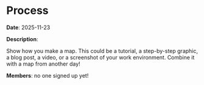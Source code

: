 # Process

**Date**: 2025-11-23

**Description**:

Show how you make a map. This could be a tutorial, a step-by-step graphic, a blog post, a video, or a screenshot of your work environment. Combine it with a map from another day!

**Members**: no one signed up yet!
